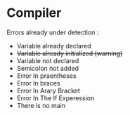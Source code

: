Compiler
========
Errors already under detection :
- Variable already declared
- ~~Variable already initialized (warning)~~
- Variable not declared
- Semicolon not added
- Error In praentheses
- Error In braces
- Error In Arary Bracket
- Error In The If Experession
- There is no main

